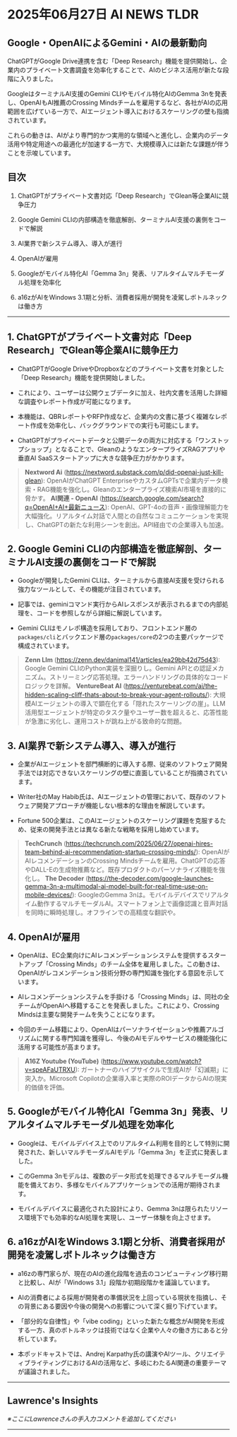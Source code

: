# 2025年06月27日 AI NEWS TLDR

## Google・OpenAIによるGemini・AIの最新動向

ChatGPTがGoogle Drive連携を含む「Deep Research」機能を提供開始し、企業内のプライベート文書調査を効率化することで、AIのビジネス活用が新たな段階に入りました。

GoogleはターミナルAI支援のGemini CLIやモバイル特化AIのGemma 3nを発表し、OpenAIもAI推薦のCrossing Mindsチームを雇用するなど、各社がAIの応用範囲を広げている一方で、AIエージェント導入におけるスケーリングの壁も指摘されています。

これらの動きは、AIがより専門的かつ実用的な領域へと進化し、企業内のデータ活用や特定用途への最適化が加速する一方で、大規模導入には新たな課題が伴うことを示唆しています。

## 目次

1. ChatGPTがプライベート文書対応「Deep Research」でGlean等企業AIに競争圧力

2. Google Gemini CLIの内部構造を徹底解剖、ターミナルAI支援の裏側をコードで解説

3. AI業界で新システム導入、導入が進行

4. OpenAIが雇用

5. Googleがモバイル特化AI「Gemma 3n」発表、リアルタイムマルチモーダル処理を効率化

6. a16zがAIをWindows 3.1期と分析、消費者採用が開発を凌駕しボトルネックは働き方

---

## 1. ChatGPTがプライベート文書対応「Deep Research」でGlean等企業AIに競争圧力

- ChatGPTがGoogle DriveやDropboxなどのプライベート文書を対象とした「Deep Research」機能を提供開始しました。

- これにより、ユーザーは公開ウェブデータに加え、社内文書を活用した詳細な調査やレポート作成が可能になります。

- 本機能は、QBRレポートやRFP作成など、企業内の文書に基づく複雑なレポート作成を効率化し、バックグラウンドでの実行も可能にします。

- ChatGPTがプライベートデータと公開データの両方に対応する「ワンストップショップ」となることで、GleanのようなエンタープライズRAGアプリや垂直AI SaaSスタートアップに大きな競争圧力がかかります。

> **Nextword Ai** (https://nextword.substack.com/p/did-openai-just-kill-glean): OpenAIがChatGPT EnterpriseやカスタムGPTsで企業内データ検索・RAG機能を強化し。Gleanのエンタープライズ検索AI市場を直接的に脅かす。
> **AI関連 - OpenAI** (https://search.google.com/search?q=OpenAI+AI+最新ニュース): OpenAI、GPT-4oの音声・画像理解能力を大幅強化。リアルタイム対話で人間との自然なコミュニケーションを実現し、ChatGPTの新たな利用シーンを創出。API経由での企業導入も加速。

## 2. Google Gemini CLIの内部構造を徹底解剖、ターミナルAI支援の裏側をコードで解説

- Googleが開発したGemini CLIは、ターミナルから直接AI支援を受けられる強力なツールとして、その機能が注目されています。

- 記事では、geminiコマンド実行からAIレスポンスが表示されるまでの内部処理を、コードを参照しながら詳細に解説しています。

- Gemini CLIはモノレポ構造を採用しており、フロントエンド層の`packages/cli`とバックエンド層の`packages/core`の2つの主要パッケージで構成されています。

> **Zenn Llm** (https://zenn.dev/danimal141/articles/ea29bb42d75d43): Google Gemini CLIのPython実装を深掘りし。Gemini APIとの認証メカニズム。ストリーミング応答処理。エラーハンドリングの具体的なコードロジックを詳解。
> **VentureBeat AI** (https://venturebeat.com/ai/the-hidden-scaling-cliff-thats-about-to-break-your-agent-rollouts/): 大規模AIエージェントの導入で顕在化する「隠れたスケーリングの崖」。LLM活用型エージェントが特定のタスク量やユーザー数を超えると、応答性能が急激に劣化し、運用コストが跳ね上がる致命的な問題。

## 3. AI業界で新システム導入、導入が進行

- 企業がAIエージェントを部門横断的に導入する際、従来のソフトウェア開発手法では対応できないスケーリングの壁に直面していることが指摘されています。

- Writer社のMay Habib氏は、AIエージェントの管理において、既存のソフトウェア開発アプローチが機能しない根本的な理由を解説しています。

- Fortune 500企業は、このAIエージェントのスケーリング課題を克服するため、従来の開発手法とは異なる新たな戦略を採用し始めています。

> **TechCrunch** (https://techcrunch.com/2025/06/27/openai-hires-team-behind-ai-recommendation-startup-crossing-minds/): OpenAIがAIレコメンデーションのCrossing Mindsチームを雇用。ChatGPTの応答やDALL-Eの生成物推薦など。既存プロダクトのパーソナライズ機能を強化し。
> **The Decoder** (https://the-decoder.com/google-launches-gemma-3n-a-multimodal-ai-model-built-for-real-time-use-on-mobile-devices/): GoogleのGemma 3nは。モバイルデバイスでリアルタイム動作するマルチモーダルAI。スマートフォン上で画像認識と音声対話を同時に瞬時処理し。オフラインでの高精度な翻訳や。

## 4. OpenAIが雇用

- OpenAIは、EC企業向けにAIレコメンデーションシステムを提供するスタートアップ「Crossing Minds」のチーム全体を雇用しました。この動きは、OpenAIがレコメンデーション技術分野の専門知識を強化する意図を示しています。

- AIレコメンデーションシステムを手掛ける「Crossing Minds」は、同社の全チームがOpenAIへ移籍することを発表しました。これにより、Crossing Mindsは主要な開発チームを失うことになります。

- 今回のチーム移籍により、OpenAIはパーソナライゼーションや推薦アルゴリズムに関する専門知識を獲得し、今後のAIモデルやサービスの機能強化に活用する可能性が高まります。

> **A16Z Youtube (YouTube)** (https://www.youtube.com/watch?v=speAFaUTRXU): ガートナーのハイプサイクルで生成AIが「幻滅期」に突入か。Microsoft Copilotの企業導入率と実際のROIデータからAIの現実的価値を評価。

## 5. Googleがモバイル特化AI「Gemma 3n」発表、リアルタイムマルチモーダル処理を効率化

- Googleは、モバイルデバイス上でのリアルタイム利用を目的として特別に開発された、新しいマルチモーダルAIモデル「Gemma 3n」を正式に発表しました。

- このGemma 3nモデルは、複数のデータ形式を処理できるマルチモーダル機能を備えており、多様なモバイルアプリケーションでの活用が期待されます。

- モバイルデバイスに最適化された設計により、Gemma 3nは限られたリソース環境下でも効率的なAI処理を実現し、ユーザー体験を向上させます。

## 6. a16zがAIをWindows 3.1期と分析、消費者採用が開発を凌駕しボトルネックは働き方

- a16zの専門家らが、現在のAIの進化段階を過去のコンピューティング移行期と比較し、AIが「Windows 3.1」段階か初期段階かを議論しています。

- AIの消費者による採用が開発者の準備状況を上回っている現状を指摘し、その背景にある要因や今後の開発への影響について深く掘り下げています。

- 「部分的な自律性」や「vibe coding」といった新たな概念がAI開発を形成する一方、真のボトルネックは技術ではなく企業や人々の働き方にあると分析しています。

- 本ポッドキャストでは、Andrej Karpathy氏の講演やAIツール、クリエイティブライティングにおけるAIの活用など、多岐にわたるAI関連の重要テーマが議論されました。

---

## Lawrence's Insights

*※ここにLawrenceさんの手入力コメントを追加してください*

---
